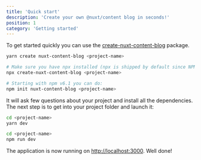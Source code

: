 ```yaml
---
title: 'Quick start'
description: 'Create your own @nuxt/content blog in seconds!'
position: 1
category: 'Getting started'
---
```


To get started quickly you can use the [create-nuxt-content-blog](https://github.com/64robots/create-nuxt-content-blog) package.

<code-group>
  <code-block label="Yarn" active>

  ```bash
  yarn create nuxt-content-blog <project-name>
  ```

  </code-block>
  <code-block label="NPX">

  ```bash
  # Make sure you have npx installed (npx is shipped by default since NPM 5.2.0) or npm v6.1 or yarn.
  npx create-nuxt-content-blog <project-name>
  ```

  </code-block>
  <code-block label="NPM">

  ```bash
  # Starting with npm v6.1 you can do:
  npm init nuxt-content-blog <project-name>
  ```

  </code-block>
</code-group>

It will ask few questions about your project and install all the dependencies. The next step is to get into your project folder and launch it:

<code-group>
  <code-block label="Yarn" active>

  ```bash
  cd <project-name>
  yarn dev
  ```

  </code-block>
  <code-block label="NPM">

  ```bash
  cd <project-name>
  npm run dev
  ```

  </code-block>
</code-group>

The application is now running on [http://localhost:3000](http://localhost:3000). Well done!
